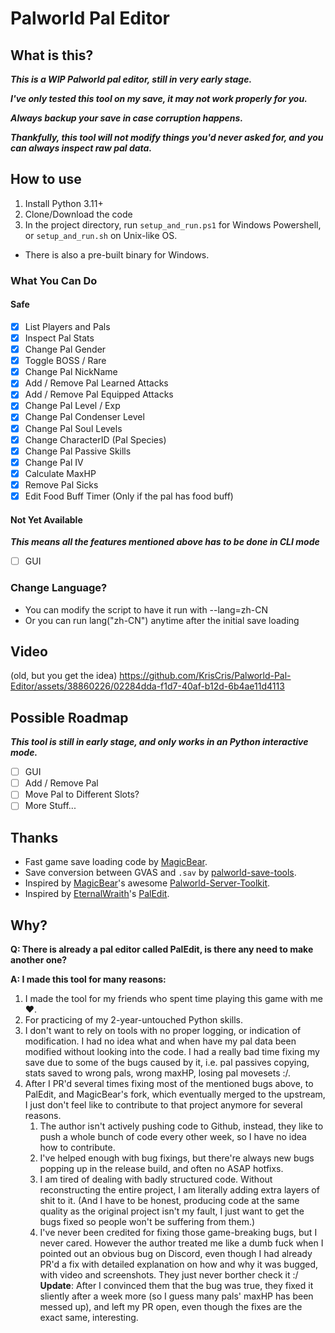 # Palworld Pal Editor

## What is this?

***This is a WIP Palworld pal editor, still in very early stage.***

***I've only tested this tool on my save, it may not work properly for you.***

***Always backup your save in case corruption happens.***

***Thankfully, this tool will not modify things you'd never asked for, and you can always inspect raw pal data.***

## How to use

1. Install Python 3.11+
2. Clone/Download the code
3. In the project directory, run `setup_and_run.ps1` for Windows Powershell, or `setup_and_run.sh` on Unix-like OS.

- There is also a pre-built binary for Windows.

### What You Can Do

#### Safe

- [x] List Players and Pals
- [x] Inspect Pal Stats
- [x] Change Pal Gender
- [x] Toggle BOSS / Rare
- [x] Change Pal NickName
- [x] Add / Remove Pal Learned Attacks
- [x] Add / Remove Pal Equipped Attacks
- [x] Change Pal Level / Exp
- [x] Change Pal Condenser Level
- [x] Change Pal Soul Levels
- [x] Change CharacterID (Pal Species)
- [x] Change Pal Passive Skills
- [x] Change Pal IV
- [x] Calculate MaxHP
- [x] Remove Pal Sicks
- [x] Edit Food Buff Timer (Only if the pal has food buff)

#### Not Yet Available

***This means all the features mentioned above has to be done in CLI mode***

- [ ] GUI

### Change Language?

- You can modify the script to have it run with --lang=zh-CN
- Or you can run lang("zh-CN") anytime after the initial save loading

## Video

(old, but you get the idea) <https://github.com/KrisCris/Palworld-Pal-Editor/assets/38860226/02284dda-f1d7-40af-b12d-6b4ae11d4113>

## Possible Roadmap

***This tool is still in early stage, and only works in an Python interactive mode.***

- [ ] GUI
- [ ] Add / Remove Pal
- [ ] Move Pal to Different Slots?
- [ ] More Stuff...

## Thanks

- Fast game save loading code by [MagicBear](https://github.com/magicbear).
- Save conversion between GVAS and `.sav` by [palworld-save-tools](https://github.com/cheahjs/palworld-save-tools).
- Inspired by [MagicBear](https://github.com/magicbear)'s awesome [Palworld-Server-Toolkit](https://github.com/magicbear/palworld-server-toolkit).
- Inspired by [EternalWraith](https://github.com/EternalWraith)'s [PalEdit](https://github.com/EternalWraith/PalEdit).

## Why?

**Q: There is already a pal editor called PalEdit, is there any need to make another one?**

**A: I made this tool for many reasons:**

1. I made the tool for my friends who spent time playing this game with me ❤.
2. For practicing of my 2-year-untouched Python skills.
3. I don't want to rely on tools with no proper logging, or indication of modification. I had no idea what and when have my pal data been modified without looking into the code. I had a really bad time fixing my save due to some of the bugs caused by it, i.e. pal passives copying, stats saved to wrong pals, wrong maxHP, losing pal movesets :/.  
4. After I PR'd several times fixing most of the mentioned bugs above, to PalEdit, and MagicBear's fork, which eventually merged to the upstream, I just don't feel like to contribute to that project anymore for several reasons.
   1. The author isn't actively pushing code to Github, instead, they like to push a whole bunch of code every other week, so I have no idea how to contribute.
   2. I've helped enough with bug fixings, but there're always new bugs popping up in the release build, and often no ASAP hotfixs.
   3. I am tired of dealing with badly structured code. Without reconstructing the entire project, I am literally adding extra layers of shit to it. (And I have to be honest, producing code at the same quality as the original project isn't my fault, I just want to get the bugs fixed so people won't be suffering from them.)
   4. I've never been credited for fixing those game-breaking bugs, but I never cared. However the author treated me like a dumb fuck when I pointed out an obvious bug on Discord, even though I had already PR'd a fix with detailed explanation on how and why it was bugged, with video and screenshots. They just never borther check it :/ **Update**: After I convinced them that the bug was true, they fixed it sliently after a week more (so I guess many pals' maxHP has been messed up), and left my PR open, even though the fixes are the exact same, interesting.
